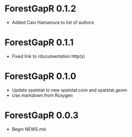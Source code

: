 <!-- NEWS.md is maintained by https://cynkra.github.io/fledge, do not edit -->

# ForestGapR 0.1.2

* Added Caio Hamamura to list of authors


# ForestGapR 0.1.1

* Fixed link to rdocumentation http(s)


# ForestGapR 0.1.0

* Update spatstat to new spatstat.core and spatstat.geom
* Use markdown from Roxygen


# ForestGapR 0.0.3
 - Begin NEWS.md.
